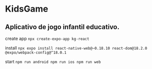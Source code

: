 # KidsGame

## Aplicativo de jogo infantil educativo. 

create app
`
npx create-expo-app kg-react
`

install
`
npx expo install react-native-web@~0.18.10 react-dom@18.2.0
@expo/webpack-config@^18.0.1
`

start
`
npm run android
npm run ios
npm run web
`

